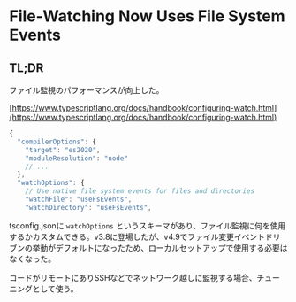 # File-Watching Now Uses File System Events

## TL;DR

ファイル監視のパフォーマンスが向上した。



[https://www.typescriptlang.org/docs/handbook/configuring-watch.html](https://www.typescriptlang.org/docs/handbook/configuring-watch.html)

```typescript
{
  "compilerOptions": {
    "target": "es2020",
    "moduleResolution": "node"
    // ...
  },
  "watchOptions": {
    // Use native file system events for files and directories
    "watchFile": "useFsEvents",
    "watchDirectory": "useFsEvents",
```

tsconfig.jsonに `watchOptions` というスキーマがあり、ファイル監視に何を使用するかカスタムできる。v3.8に登場したが、v4.9でファイル変更イベントドリブンの挙動がデフォルトになったため、ローカルセットアップで使用する必要はなくなった。

コードがリモートにありSSHなどでネットワーク越しに監視する場合、チューニングとして使う。
